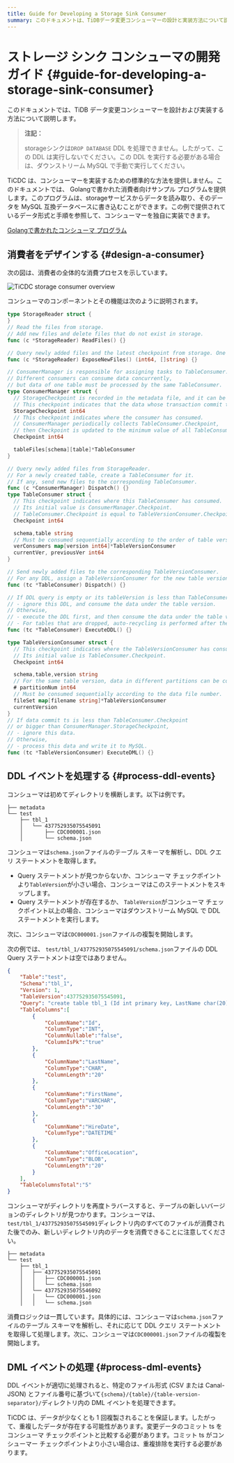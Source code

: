 ```yaml
---
title: Guide for Developing a Storage Sink Consumer
summary: このドキュメントは、TiDBデータ変更コンシューマーの設計と実装方法について説明しています。TiCDCは標準的なコンシューマーの実装方法を提供せず、Golangで書かれた消費者向けサンプルプログラムを提供しています。消費者はストレージサービスからデータを読み取り、MySQL互換データベースに書き込むことができます。また、消費者はDDLイベントとDMLイベントを適切に処理し、重複排除を実行する必要があります。
---
```


# ストレージ シンク コンシューマの開発ガイド {#guide-for-developing-a-storage-sink-consumer}

このドキュメントでは、TiDB データ変更コンシューマーを設計および実装する方法について説明します。

> **注記：**
>
> storageシンクは`DROP DATABASE` DDL を処理できません。したがって、この DDL は実行しないでください。この DDL を実行する必要がある場合は、ダウンストリーム MySQL で手動で実行してください。

TiCDC は、コンシューマーを実装するための標準的な方法を提供しません。このドキュメントでは、 Golangで書かれた消費者向けサンプル プログラムを提供します。このプログラムは、storageサービスからデータを読み取り、そのデータを MySQL 互換データベースに書き込むことができます。この例で提供されているデータ形式と手順を参照して、コンシューマーを独自に実装できます。

[Golangで書かれたコンシューマ プログラム](https://github.com/pingcap/tiflow/tree/release-7.5/cmd/storage-consumer)

## 消費者をデザインする {#design-a-consumer}

次の図は、消費者の全体的な消費プロセスを示しています。

![TiCDC storage consumer overview](/media/ticdc/ticdc-storage-consumer-overview.png)

コンシューマのコンポーネントとその機能は次のように説明されます。

```go
type StorageReader struct {
}
// Read the files from storage.
// Add new files and delete files that do not exist in storage.
func (c *StorageReader) ReadFiles() {}

// Query newly added files and the latest checkpoint from storage. One file can only be returned once.
func (c *StorageReader) ExposeNewFiles() (int64, []string) {}

// ConsumerManager is responsible for assigning tasks to TableConsumer.
// Different consumers can consume data concurrently,
// but data of one table must be processed by the same TableConsumer.
type ConsumerManager struct {
  // StorageCheckpoint is recorded in the metadata file, and it can be fetched by calling `StorageReader.ExposeNewFiles()`.
  // This checkpoint indicates that the data whose transaction commit time is less than this checkpoint has been stored in storage.
  StorageCheckpoint int64
  // This checkpoint indicates where the consumer has consumed.
  // ConsumerManager periodically collects TableConsumer.Checkpoint,
  // then Checkpoint is updated to the minimum value of all TableConsumer.Checkpoint.
  Checkpoint int64

  tableFiles[schema][table]*TableConsumer
}

// Query newly added files from StorageReader.
// For a newly created table, create a TableConsumer for it.
// If any, send new files to the corresponding TableConsumer.
func (c *ConsumerManager) Dispatch() {}
type TableConsumer struct {
  // This checkpoint indicates where this TableConsumer has consumed.
  // Its initial value is ConsumerManager.Checkpoint.
  // TableConsumer.Checkpoint is equal to TableVersionConsumer.Checkpoint.
  Checkpoint int64

  schema,table string
  // Must be consumed sequentially according to the order of table versions.
  verConsumers map[version int64]*TableVersionConsumer
  currentVer, previousVer int64
}

// Send newly added files to the corresponding TableVersionConsumer.
// For any DDL, assign a TableVersionConsumer for the new table version.
func (tc *TableConsumer) Dispatch() {}

// If DDL query is empty or its tableVersion is less than TableConsumer.Checkpoint,
// - ignore this DDL, and consume the data under the table version.
// Otherwise,
// - execute the DDL first, and then consume the data under the table version.
// - For tables that are dropped, auto-recycling is performed after the drop table DDL is executed.
func (tc *TableConsumer) ExecuteDDL() {}

type TableVersionConsumer struct {
  // This checkpoint indicates where the TableVersionConsumer has consumed.
  // Its initial value is TableConsumer.Checkpoint.
  Checkpoint int64

  schema,table,version string
  // For the same table version, data in different partitions can be consumed concurrently.
  # partitionNum int64
  // Must be consumed sequentially according to the data file number.
  fileSet map[filename string]*TableVersionConsumer
  currentVersion
}
// If data commit ts is less than TableConsumer.Checkpoint
// or bigger than ConsumerManager.StorageCheckpoint,
// - ignore this data.
// Otherwise,
// - process this data and write it to MySQL.
func (tc *TableVersionConsumer) ExecuteDML() {}
```

## DDL イベントを処理する {#process-ddl-events}

コンシューマは初めてディレクトリを横断します。以下は例です。

    ├── metadata
    └── test
        ├── tbl_1
        │   └── 437752935075545091
        │       ├── CDC000001.json
        │       └── schema.json

コンシューマは`schema.json`ファイルのテーブル スキーマを解析し、DDL クエリ ステートメントを取得します。

-   Query ステートメントが見つからないか、コンシューマ チェックポイントより`TableVersion`が小さい場合、コンシューマはこのステートメントをスキップします。
-   Query ステートメントが存在するか、 `TableVersion`がコンシューマ チェックポイント以上の場合、コンシューマはダウンストリーム MySQL で DDL ステートメントを実行します。

次に、コンシューマは`CDC000001.json`ファイルの複製を開始します。

次の例では、 `test/tbl_1/437752935075545091/schema.json`ファイルの DDL Query ステートメントは空ではありません。

```json
{
    "Table":"test",
    "Schema":"tbl_1",
    "Version": 1,
    "TableVersion":437752935075545091,
    "Query": "create table tbl_1 (Id int primary key, LastName char(20), FirstName varchar(30), HireDate datetime, OfficeLocation Blob(20))",
    "TableColumns":[
        {
            "ColumnName":"Id",
            "ColumnType":"INT",
            "ColumnNullable":"false",
            "ColumnIsPk":"true"
        },
        {
            "ColumnName":"LastName",
            "ColumnType":"CHAR",
            "ColumnLength":"20"
        },
        {
            "ColumnName":"FirstName",
            "ColumnType":"VARCHAR",
            "ColumnLength":"30"
        },
        {
            "ColumnName":"HireDate",
            "ColumnType":"DATETIME"
        },
        {
            "ColumnName":"OfficeLocation",
            "ColumnType":"BLOB",
            "ColumnLength":"20"
        }
    ],
    "TableColumnsTotal":"5"
}
```

コンシューマがディレクトリを再度トラバースすると、テーブルの新しいバージョンのディレクトリが見つかります。コンシューマは、 `test/tbl_1/437752935075545091`ディレクトリ内のすべてのファイルが消費された後でのみ、新しいディレクトリ内のデータを消費できることに注意してください。

    ├── metadata
    └── test
        ├── tbl_1
        │   ├── 437752935075545091
        │   │   ├── CDC000001.json
        │   │   └── schema.json
        │   └── 437752935075546092
        │   │   └── CDC000001.json
        │   │   └── schema.json

消費ロジックは一貫しています。具体的には、コンシューマは`schema.json`ファイルのテーブル スキーマを解析し、それに応じて DDL クエリ ステートメントを取得して処理します。次に、コンシューマは`CDC000001.json`ファイルの複製を開始します。

## DML イベントの処理 {#process-dml-events}

DDL イベントが適切に処理されると、特定のファイル形式 (CSV または Canal-JSON) とファイル番号に基づいて`{schema}/{table}/{table-version-separator}/`ディレクトリ内の DML イベントを処理できます。

TiCDC は、データが少なくとも 1 回複製されることを保証します。したがって、重複したデータが存在する可能性があります。変更データのコミット ts をコンシューマ チェックポイントと比較する必要があります。コミット ts がコンシューマー チェックポイントより小さい場合は、重複排除を実行する必要があります。
